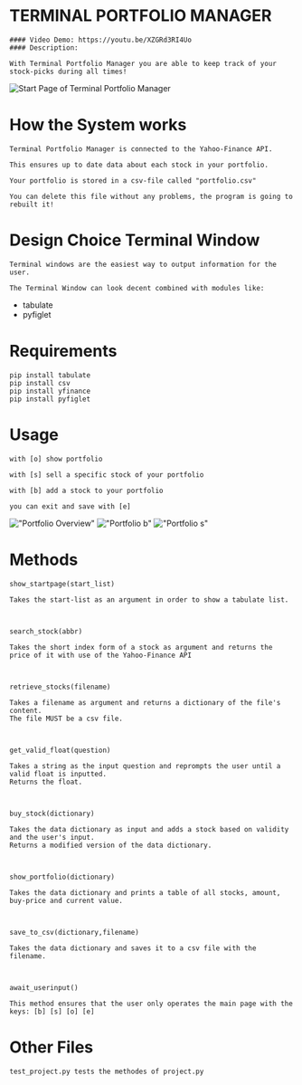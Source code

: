 # TERMINAL PORTFOLIO MANAGER
    #### Video Demo: https://youtu.be/XZGRd3RI4Uo
    #### Description:

    With Terminal Portfolio Manager you are able to keep track of your stock-picks during all times!

![Start Page of Terminal Portfolio Manager](https://i.ibb.co/yFLDn0n/Screenshot-2024-05-30-152707.png)

# How the System works
    Terminal Portfolio Manager is connected to the Yahoo-Finance API.

    This ensures up to date data about each stock in your portfolio.

    Your portfolio is stored in a csv-file called "portfolio.csv"

    You can delete this file without any problems, the program is going to rebuilt it!

# Design Choice Terminal Window
    Terminal windows are the easiest way to output information for the user.

    The Terminal Window can look decent combined with modules like:

* tabulate
* pyfiglet

# Requirements
    pip install tabulate
    pip install csv
    pip install yfinance
    pip install pyfiglet

# Usage
    with [o] show portfolio

    with [s] sell a specific stock of your portfolio

    with [b] add a stock to your portfolio

    you can exit and save with [e]


!["Portfolio Overview"](https://i.ibb.co/nbQ1Tjb/o.png)
!["Portfolio b"](https://i.ibb.co/FmYWmGF/b.png)
!["Portfolio s"](https://i.ibb.co/v4rYkqN/s.png)

# Methods
    show_startpage(start_list)

    Takes the start-list as an argument in order to show a tabulate list.



    search_stock(abbr)

    Takes the short index form of a stock as argument and returns the price of it with use of the Yahoo-Finance API



    retrieve_stocks(filename)

    Takes a filename as argument and returns a dictionary of the file's content.
    The file MUST be a csv file.



    get_valid_float(question)

    Takes a string as the input question and reprompts the user until a valid float is inputted.
    Returns the float.



    buy_stock(dictionary)

    Takes the data dictionary as input and adds a stock based on validity and the user's input.
    Returns a modified version of the data dictionary.



    show_portfolio(dictionary)

    Takes the data dictionary and prints a table of all stocks, amount, buy-price and current value.



    save_to_csv(dictionary,filename)

    Takes the data dictionary and saves it to a csv file with the filename.  



    await_userinput()

    This method ensures that the user only operates the main page with the keys: [b] [s] [o] [e]

# Other Files
    test_project.py tests the methodes of project.py
